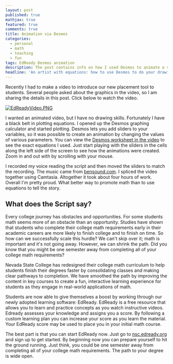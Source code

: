 ```yaml
---
layout: post
published: true
mathjax: true
featured: true
comments: true
title: Animation via Desmos
categories:
  - personal
  - math
  - teaching
  - fun
tags: EdReady Desmos animation
description: The post contains info on how I used Desmos to animate a video.
headline: 'An artist with equations: how to use Desmos to do your drawing for you.'
---
```

Recently I had to make a video to introduce our new placement tool to students. Several people asked about the graphics in the video, so I am sharing the details in this post. Click below to watch the video.

[![EdReadyVideo.PNG]({{site.baseurl}}/images/EdReadyVideo.PNG)](https://www.youtube.com/watch?v=G4vll_wvC88)

I wanted an animated video, but I have no drawing skills. Fortunately I have a black belt in plotting equations. I opened up the Desmos graphing calculator and started plotting. Desmos lets you add sliders to your variables, so it was possible to create an animation by changing the values of various parameters. You can view the [Desmos worksheet in the video](https://www.desmos.com/calculator/xoqcaqpfct) to see the exact equations I used. Just start playing with the sliders in the cells along the left side of the screen to see how the animations were created. Zoom in and out with by scrolling with your mouse.

I recorded my voice reading the script and then moved the sliders to match the recording. The music came from [bensound.com](http://www.bensound.com/). I spliced the video together using Camtasia. Altogether it took about four hours of work. Overall I'm pretty proud. What better way to promote math than to use equations to tell the story.

## What does the Script say?

Every college journey has obstacles and opportunities. For some students math seems more of an obstacle than an opportunity. Studies have shown that students who complete their college math requirements early in their academic careers are more likely to finish college and to finish on time. So how can we successfully scale this hurdle? We can't skip over it; math is important and it's not going away. However, we can shrink the path. Did you know that you might be one semester away from completing all of your college math requirements?

Nevada State College has redesigned their college math curriculum to help students finish their degrees faster by consolidating classes and making clear pathways to completion. We have smoothed the path by improving the content in key courses to create a fun, interactive learning experience for students as they engage in real-world applications of math.

Students are now able to give themselves a boost by working through our newly adopted learning software: EdReady. EdReady is a free resource that allows you to learn and practice concepts as you watch instructive videos. Edready assesses your knowledge and assigns you a score. By following a custom learning plan you can increase your score as you learn the material. Your EdReady score may be used to place you in your initial math course.

The best part is that you can start EdReady now. Just go to [nsc.edready.org](https://nsc.edready.org/home) and sign up to get started. By beginning now you can prepare yourself to hit the ground running. Just think, you could be one semester away from completing all of your college math requirements. The path to your degree is wide open.






